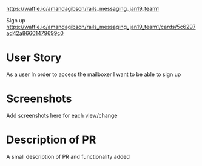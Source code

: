 https://waffle.io/amandagibson/rails_messaging_jan19_team1

Sign up
https://waffle.io/amandagibson/rails_messaging_jan19_team1/cards/5c6297ad42a86601479699c0

# User Story


As a user
In order to access the mailboxer
I want to be able to sign up


# Screenshots

Add screenshots here for each view/change

# Description of PR

A small description of PR and functionality added
